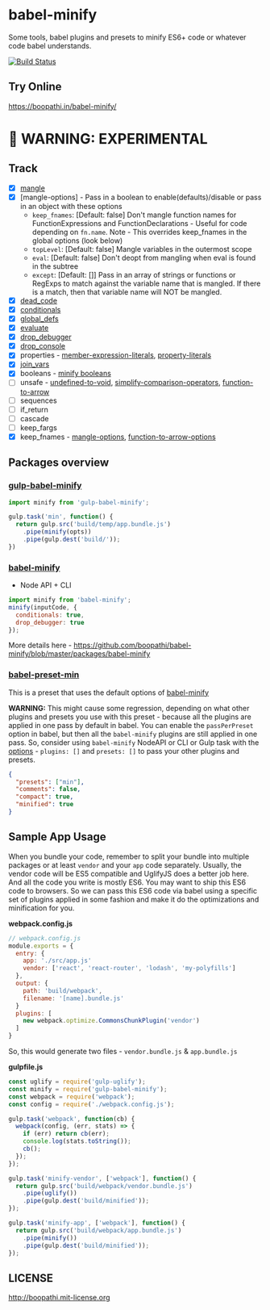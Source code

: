 # babel-minify

Some tools, babel plugins and presets to minify ES6+ code or whatever code babel understands.

[![Build Status](https://travis-ci.org/boopathi/babel-minify.svg?branch=master)](https://travis-ci.org/boopathi/babel-minify)

## Try Online

https://boopathi.in/babel-minify/

# :rotating_light: WARNING: EXPERIMENTAL

## Track

+ [x] [mangle](https://github.com/boopathi/babel-minify/tree/master/packages/babel-plugin-transform-mangle)
+ [x] [mangle-options] - Pass in a boolean to enable(defaults)/disable or pass in an object with these options
  + `keep_fnames`: [Default: false] Don't mangle function names for FunctionExpressions and FunctionDeclarations - Useful for code depending on `fn.name`. Note - This overrides keep_fnames in the global options (look below)
  + `topLevel`: [Default: false] Mangle variables in the outermost scope
  + `eval`: [Default: false] Don't deopt from mangling when eval is found in the subtree
  + `except`: [Default: []] Pass in an array of strings or functions or RegExps to match against the variable name that is mangled. If there is a match, then that variable name will NOT be mangled.
+ [x] [dead_code](https://www.npmjs.com/package/babel-plugin-transform-dead-code-elimination)
+ [x] [conditionals](https://github.com/boopathi/babel-minify/tree/master/packages/babel-plugin-transform-conditionals)
+ [x] [global_defs](https://github.com/boopathi/babel-minify/tree/master/packages/babel-plugin-transform-global-defs)
+ [x] [evaluate](https://github.com/boopathi/babel-minify/tree/master/packages/babel-plugin-transform-evaluate)
+ [x] [drop_debugger](https://www.npmjs.com/package/babel-plugin-transform-remove-debugger)
+ [x] [drop_console](https://www.npmjs.com/package/babel-plugin-transform-remove-console)
+ [x] properties - [member-expression-literals](https://www.npmjs.com/package/babel-plugin-transform-member-expression-literals), [property-literals](https://www.npmjs.com/package/babel-plugin-transform-property-literals)
+ [x] [join_vars](https://www.npmjs.com/package/babel-plugin-transform-merge-sibling-variables)
+ [x] booleans - [minify booleans](https://www.npmjs.com/package/babel-plugin-transform-minify-booleans)
+ [ ] unsafe - [undefined-to-void](https://www.npmjs.com/package/babel-plugin-transform-undefined-to-void), [simplify-comparison-operators](https://www.npmjs.com/package/babel-plugin-transform-simplify-comparison-operators), [function-to-arrow](https://github.com/boopathi/babel-minify/tree/master/packages/babel-plugin-transform-function-to-arrow)
+ [ ] sequences
+ [ ] if_return
+ [ ] cascade
+ [ ] keep_fargs
+ [x] keep_fnames - [mangle-options](https://github.com/boopathi/babel-minify/tree/master/packages/babel-plugin-transform-mangle#options), [function-to-arrow-options](https://github.com/boopathi/babel-minify/tree/master/packages/babel-plugin-transform-function-to-arrow#options)

## Packages overview

### [gulp-babel-minify](https://github.com/boopathi/babel-minify/blob/master/packages/gulp-babel-minify)

```js
import minify from 'gulp-babel-minify';

gulp.task('min', function() {
  return gulp.src('build/temp/app.bundle.js')
    .pipe(minify(opts))
    .pipe(gulp.dest('build/'));
})
```

### [babel-minify](https://github.com/boopathi/babel-minify/blob/master/packages/babel-minify)

+ Node API + CLI

```js
import minify from 'babel-minify';
minify(inputCode, {
  conditionals: true,
  drop_debugger: true
});
```

More details here - https://github.com/boopathi/babel-minify/blob/master/packages/babel-minify

### [babel-preset-min](https://github.com/boopathi/babel-minify/blob/master/packages/babel-preset-min)

This is a preset that uses the default options of [babel-minify](https://github.com/boopathi/babel-minify/tree/master/packages/babel-minify)

**WARNING:** This might cause some regression, depending on what other plugins and presets you use with this preset - because all the plugins are applied in one pass by default in babel. You can enable the `passPerPreset` option in babel, but then all the `babel-minify` plugins are still applied in one pass. So, consider using  `babel-minify` NodeAPI or CLI or Gulp task with the [options](https://github.com/boopathi/babel-minify/tree/master/packages/babel-minify#options) - `plugins: []` and `presets: []` to pass your other plugins and presets.

```json
{
  "presets": ["min"],
  "comments": false,
  "compact": true,
  "minified": true
}
```

## Sample App Usage

When you bundle your code, remember to split your bundle into multiple packages or at least `vendor` and your `app` code separately. Usually, the vendor code will be ES5 compatible and UglifyJS does a better job here. And all the code you write is mostly ES6. You may want to ship this ES6 code to browsers. So we can pass this ES6 code via babel using a specific set of plugins applied in some fashion and make it do the optimizations and minification for you.

**webpack.config.js**

```js
// webpack.config.js
module.exports = {
  entry: {
    app: './src/app.js'
    vendor: ['react', 'react-router', 'lodash', 'my-polyfills']
  },
  output: {
    path: 'build/webpack',
    filename: '[name].bundle.js'
  }
  plugins: [
    new webpack.optimize.CommonsChunkPlugin('vendor')
  ]
}
```

So, this would generate two files - `vendor.bundle.js` & `app.bundle.js`

**gulpfile.js**

```js
const uglify = require('gulp-uglify');
const minify = require('gulp-babel-minify');
const webpack = require('webpack');
const config = require('./webpack.config.js');

gulp.task('webpack', function(cb) {
  webpack(config, (err, stats) => {
    if (err) return cb(err);
    console.log(stats.toString());
    cb();
  });
});

gulp.task('minify-vendor', ['webpack'], function() {
  return gulp.src('build/webpack/vendor.bundle.js')
    .pipe(uglify())
    .pipe(gulp.dest('build/minified'));
});

gulp.task('minify-app', ['webpack'], function() {
  return gulp.src('build/webpack/app.bundle.js')
    .pipe(minify())
    .pipe(gulp.dest('build/minified'));
});
```

## LICENSE

http://boopathi.mit-license.org
